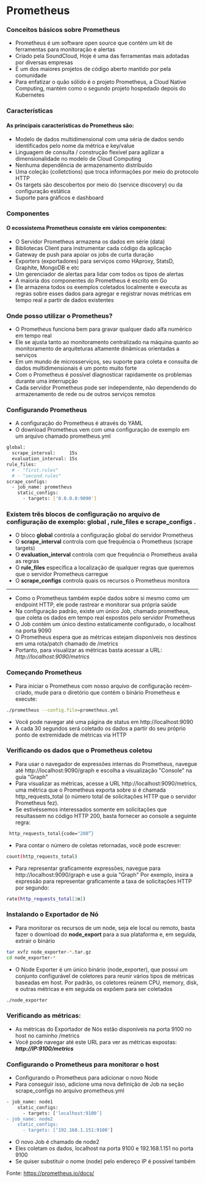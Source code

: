 # Prometheus

### Conceitos básicos sobre Prometheus 

* Prometheus é um software open source que contém um kit de ferramentas para monitoração e alertas
* Criado pela SoundCloud, Hoje é uma das ferramentas mais adotadas por diversas empresas
* É um dos maiores projetos de código aberto mantido por pela comunidade
* Para enfatizar o quão sólido é o projeto Prometheus, a Cloud Native Computing, mantém como o segundo projeto hospedado depois do Kubernetes

### Características 

#### As principais características do Prometheus são:

* Modelo de dados multidimensional com uma séria de dados sendo identificados pelo nome da métrica e key/value
* Linguagem de consulta / construção flexível para agilizar a dimensionalidade no modelo de Cloud Computing
* Nenhuma dependência de armazenamento distribuído
* Uma coleção (colletctions) que troca informações por meio do protocolo HTTP
* Os targets são descobertos por meio do (service discovery) ou da configuração estática
* Suporte para gráficos e dashboard

### Componentes 

#### O ecossistema Prometheus consiste em vários componentes:

* O Servidor Prometheus armazena os dados em série (data)
* Bibliotecas Client para instrumentar cada código da aplicação
* Gateway de push para apoiar os jobs de curta duração 
* Exporters (exportadores) para serviços como HAproxy, StatsD, Graphite, MongoDB e etc
* Um gerenciador de alertas para lidar com todos os tipos de alertas
* A maioria dos componentes do Prometheus é escrito em Go
* Ele armazena todos os exemplos coletados localmente e executa as regras sobre esses dados para agregar e registrar novas métricas em tempo real a partir de dados existentes 

### Onde posso utilizar o Prometheus?

* O Prometheus funciona bem para gravar qualquer dado alfa numérico em tempo real
* Ele se ajusta tanto ao monitoramento centralizado na máquina quanto ao monitoramento de arquiteturas altamente dinâmicas orientadas a serviços
* Em um mundo de microsserviços, seu suporte para coleta e consulta de dados multidimensionais é um ponto muito forte
* Com o Prometheus é possível diagnosticar rapidamente os problemas durante uma interrupção
* Cada servidor Prometheus pode ser independente, não dependendo do armazenamento de rede ou de outros serviços remotos

### Configurando Prometheus 

* A configuração do Prometheus é através do YAML
* O download Prometheus vem com uma configuração de exemplo em um arquivo chamado prometheus.yml

```bash
global:
  scrape_interval:     15s
  evaluation_interval: 15s
rule_files:
  # - "first.rules"
  # - "second.rules"
scrape_configs:
  - job_name: prometheus
    static_configs:
      - targets: ['0.0.0.0:9090']
```

### Existem três blocos de configuração no arquivo de configuração de exemplo: global , rule_files e scrape_configs .

* O bloco **global** controla a configuração global do servidor Prometheus
* O **scrape_interval** controla com que frequência o Prometheus (scrape targets)
* O **evaluation_interval** controla com que frequência o Prometheus avalia as regras
* O **rule_files** específica a localização de qualquer regras que queremos que o servidor Prometheus carregue
* O **scrape_configs** controla quais os recursos o Prometheus monitora

---

* Como o Prometheus também expõe dados sobre si mesmo como um endpoint HTTP, ele pode rastrear e monitorar sua própria saúde 
* Na configuração padrão, existe um único Job, chamado prometheus, que coleta os dados em tempo real expostos pelo servidor Prometheus
* O Job contém um único destino estaticamente configurado, o localhost na porta 9090
* O Prometheus espera que as métricas estejam disponíveis nos destinos em uma rota/patch chamado de /metrics
* Portanto, para visualizar as métricas basta acessar a URL: _http://localhost:9090/metrics_

### Começando Prometheus

* Para iniciar o Prometheus com nosso arquivo de configuração recém-criado, mude para o diretório que contém o binário Prometheus e execute:

```bash
./prometheus --config.file=prometheus.yml
```

* Você pode navegar até uma página de status em http://localhost:9090
* A cada 30 segundos será coletado os dados  a partir do seu próprio ponto de extremidade de métricas via HTTP

### Verificando os dados que o Prometheus coletou

* Para usar o navegador de expressões internas do Prometheus, navegue até http://localhost:9090/graph e escolha a visualização "Console" na guia "Graph”
* Para visualizar as métricas, acesse a URL http://localhost:9090/metrics, uma métrica que o Prometheus exporta sobre si é chamada http_requests_total (o número total de solicitações HTTP que o servidor Prometheus fez). 
* Se estivéssemos interessados somente em solicitações que resultassem no código HTTP 200, basta fornecer ao console a seguinte regra:

```bash
 http_requests_total{code="200”} 
```

* Para contar o número de coletas retornadas, você pode escrever:

```bash
count(http_requests_total)
```
 
* Para representar graficamente expressões, navegue para  http://localhost:9090/graph e use a guia "Graph"
Por exemplo, insira a expressão para representar graficamente a taxa de solicitações HTTP por segundo:

```bash
rate(http_requests_total[1m])
```

### Instalando o Exportador de Nó 

* Para monitorar os recursos de um node, seja ele local ou remoto, basta fazer o download do **node_export** para a sua plataforma e, em seguida, extrair o binário

```bash
tar xvfz node_exporter-*.tar.gz
cd node_exporter-*
```

* O Node Exporter é um único binário (node_exporter), que possui um conjunto configurável de coletores para reunir vários tipos de métricas baseadas em host. Por padrão, os coletores reúnem  CPU, memory, disk, e outras métricas e em seguida os expõem para ser coletados

```bash
./node_exporter

```

### Verificando as métricas: 

* As métricas do Exportador de Nós estão disponíveis na porta 9100 no host no caminho /metrics
* Você pode navegar até este URL para ver as métricas expostas: _**http://IP:9100/metrics**_

### Configurando o Prometheus para monitorar o host 

* Configurando o Prometheus para adicionar o novo Node
* Para conseguir isso, adicione uma nova definição de Job na seção scrape_configs no arquivo prometheus.yml

```bash
- job_name: node1
    static_configs:
      - targets: ['localhost:9100’]
- job_name: node2
    static_configs:
      - targets: [‘192.168.1.151:9100']
```

* O novo Job é chamado de node2
* Eles coletam os dados, localhost na porta 9100 e 192.168.1.151 no porta 9100
* Se quiser substituir o nome (node) pelo endereço IP é possível também


Fonte: https://prometheus.io/docs/

